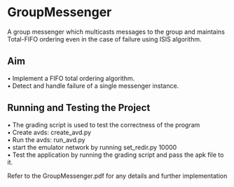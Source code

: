 # GroupMessenger
A group messenger which multicasts messages to the group and maintains Total-FIFO ordering even in the case of failure using ISIS algorithm.

## Aim
• Implement a FIFO total ordering algorithm.  
• Detect and handle failure of a single messenger instance.

## Running and Testing the Project
• The grading script is used to test the correctness of the program  
• Create avds: create_avd.py <number of avds to create>  
• Run the avds: run_avd.py <number of avds to run>  
• start the emulator network by running set_redir.py 10000  
• Test the application by running the grading script and pass the apk file to it.  
  
Refer to the GroupMessenger.pdf for any details and further implementation  
  
